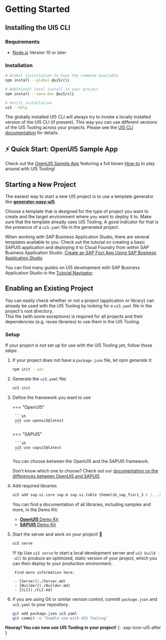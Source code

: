# Getting Started
## Installing the UI5 CLI
### Requirements
- [Node.js](https://nodejs.org/) Version 10 or later

### Installation
```sh
# Global installation to have the command available
npm install --global @ui5/cli

# Additional local install in your project
npm install --save-dev @ui5/cli

# Verify installation
ui5 --help
```

The globally installed UI5 CLI will always try to invoke a locally installed version of the UI5 CLI (if present). This way you can use different versions of the UI5 Tooling across your projects. Please see the [UI5 CLI documentation](./CLI.md#local-vs-global-installation) for details.

## ⚡️ Quick Start: OpenUI5 Sample App
Check out the [OpenUI5 Sample App](https://github.com/SAP/openui5-sample-app) featuring a full blown [How-to](https://github.com/SAP/openui5-sample-app/#openui5-sample-app) to play around with UI5 Tooling!

## Starting a New Project
The easiest way to start a new UI5 project is to use a template generator like [**generator-easy-ui5**](https://github.com/SAP/generator-easy-ui5).

Choose a template that is designed for the type of project you want to create and the target environment where you want to deploy it to.
Make sure that the template already uses UI5 Tooling. A good indicator for that is the presence of a `ui5.yaml` file in the generated project.

When working with SAP Business Application Studio, there are several templates available to you. Check out the tutorial on creating a basic SAPUI5 application and deploying it to Cloud Foundry from within SAP Business Application Studio: [Create an SAP Fiori App Using SAP Business Application Studio](https://developers.sap.com/tutorials/appstudio-fioriapps-create.html)

You can find many guides on UI5 development with SAP Business Application Studio in the [Tutorial Navigator](https://developers.sap.com/tutorial-navigator.html?tag=topic:sapui5&tag=products:technology-platform/sap-business-application-studio).

## Enabling an Existing Project
You can easily check whether or not a project (application or library) can already be used with the UI5 Tooling by looking for a `ui5.yaml` file in the project's root directory.  
This file (with some exceptions) is required for all projects and their dependencies (e.g. reuse libraries) to use them in the UI5 Tooling.

### Setup
If your project is not set up for use with the UI5 Tooling yet, follow these steps:

1. If your project does not have a `package.json` file, let npm generate it:
    ```sh
    npm init --yes
    ```

1. Generate the `ui5.yaml` file:
    ```sh
    ui5 init
    ```

1. Define the framework you want to use

    === "OpenUI5"

        ```sh
        ui5 use openui5@latest
        ```

    === "SAPUI5"

        ```sh
        ui5 use sapui5@latest
        ```

    You can choose between the OpenUI5 and the SAPUI5 framework.

    Don't know which one to choose? Check out our [documentation on the differences between OpenUI5 and SAPUI5](./FAQ.md##whats-the-difference-between-openui5-and-sapui5).

1. Add required libraries
    ```sh
    ui5 add sap.ui.core sap.m sap.ui.table themelib_sap_fiori_3 # [...]
    ```

    You can find a documentation of all libraries, including samples and more, in the Demo Kit:
   
    - [**OpenUI5** Demo Kit](https://openui5.hana.ondemand.com/api)
    - [**SAPUI5** Demo Kit](https://ui5.sap.com/#/api)
    
1. Start the server and work on your project! 🎉
    ```sh
    ui5 serve
    ```

    !!! tip
        Use `ui5 serve` to start a local development server and `ui5 build --all` to produce an optimized, static version of your project, which you can then deploy to your production environment.

        Find more information here:

        - [Server](./Server.md)
        - [Builder](./Builder.md)
        - [CLI](./CLI.md)

1. If you are using Git or similar version control, commit `package.json` and `ui5.yaml` to your repository.
    ```sh
    git add package.json ui5.yaml
    git commit -m "Enable use with UI5 Tooling"
    ```

**Hooray! You can now use UI5 Tooling in your project!**
{: .sap-icon-ui5-after }